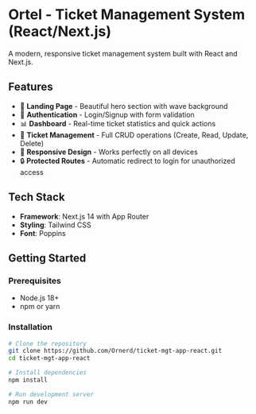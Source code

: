 # Ortel - Ticket Management System (React/Next.js)

A modern, responsive ticket management system built with React and Next.js.

## Features
- 🎯 **Landing Page** - Beautiful hero section with wave background
- 🔐 **Authentication** - Login/Signup with form validation
- 📊 **Dashboard** - Real-time ticket statistics and quick actions
- 🎫 **Ticket Management** - Full CRUD operations (Create, Read, Update, Delete)
- 🎨 **Responsive Design** - Works perfectly on all devices
- 🔒 **Protected Routes** - Automatic redirect to login for unauthorized access

## Tech Stack
- **Framework**: Next.js 14 with App Router
- **Styling**: Tailwind CSS
- **Font**: Poppins

## Getting Started

### Prerequisites
- Node.js 18+ 
- npm or yarn

### Installation
```bash
# Clone the repository
git clone https://github.com/Ornerd/ticket-mgt-app-react.git
cd ticket-mgt-app-react

# Install dependencies
npm install

# Run development server
npm run dev

